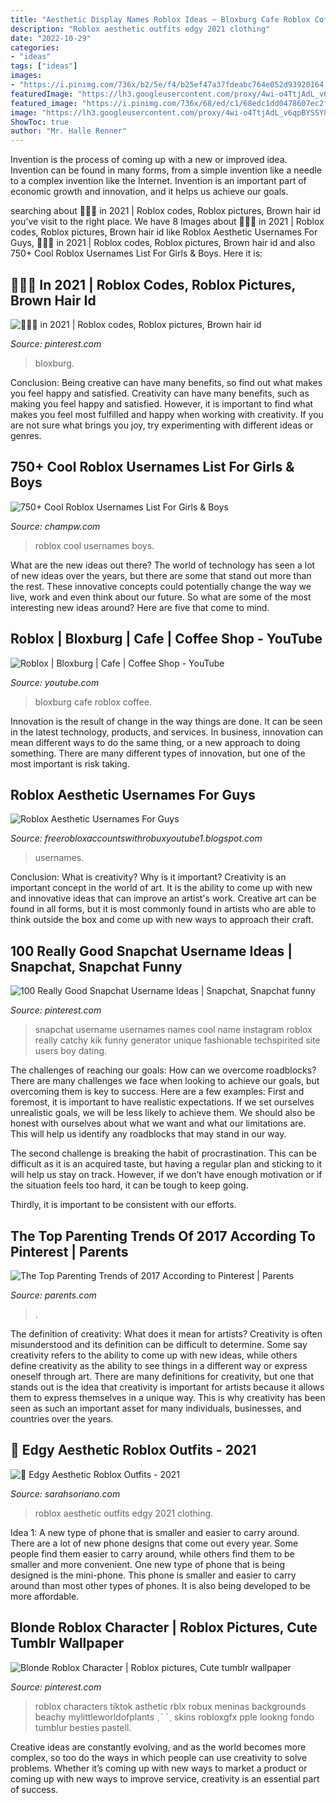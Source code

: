 ```yaml
---
title: "Aesthetic Display Names Roblox Ideas ~ Bloxburg Cafe Roblox Coffee"
description: "Roblox aesthetic outfits edgy 2021 clothing"
date: "2022-10-29"
categories:
- "ideas"
tags: ["ideas"]
images:
- "https://i.pinimg.com/736x/b2/5e/f4/b25ef47a37fdeabc764e052d93920164.jpg"
featuredImage: "https://lh3.googleusercontent.com/proxy/4wi-o4TtjAdL_v6qpBYSSY8KftksMndyXVZfVxY4zy1LEe9ob5kGOGwC52T1eIcl3IRDds2Y8Zi4Kl7K6QH7M1VtPf5YZgS3INTKjp-jX7OolU0qoQPqOS_EiavVb-JZIWNpSL09k-ArethwQyfxjDpFvizXuuCePN-L2Q8j9WK8tA=w1200-h630-p-k-no-nu"
featured_image: "https://i.pinimg.com/736x/68/ed/c1/68edc1dd0478607ec2f918b31d95929c.jpg"
image: "https://lh3.googleusercontent.com/proxy/4wi-o4TtjAdL_v6qpBYSSY8KftksMndyXVZfVxY4zy1LEe9ob5kGOGwC52T1eIcl3IRDds2Y8Zi4Kl7K6QH7M1VtPf5YZgS3INTKjp-jX7OolU0qoQPqOS_EiavVb-JZIWNpSL09k-ArethwQyfxjDpFvizXuuCePN-L2Q8j9WK8tA=w1200-h630-p-k-no-nu"
ShowToc: true
author: "Mr. Halle Renner"
---
```



Invention is the process of coming up with a new or improved idea. Invention can be found in many forms, from a simple invention like a needle to a complex invention like the Internet. Invention is an important part of economic growth and innovation, and it helps us achieve our goals.

	

		
searching about 🍪🙈👡 in 2021 | Roblox codes, Roblox pictures, Brown hair id you've visit to the right place. We have 8 Images about 🍪🙈👡 in 2021 | Roblox codes, Roblox pictures, Brown hair id like Roblox Aesthetic Usernames For Guys, 🍪🙈👡 in 2021 | Roblox codes, Roblox pictures, Brown hair id and also 750+ Cool Roblox Usernames List For Girls &amp; Boys. Here it is:
		
    
## 🍪🙈👡 In 2021 | Roblox Codes, Roblox Pictures, Brown Hair Id

<img loading=lazy src="https://i.pinimg.com/736x/68/ed/c1/68edc1dd0478607ec2f918b31d95929c.jpg" onerror="this.onerror=null;this.src='https://tse2.mm.bing.net/th?id=OIP.z3jo2QOqPfNirW-sXgjBCgHaFQ&amp;pid=15.1';" alt="🍪🙈👡 in 2021 | Roblox codes, Roblox pictures, Brown hair id">

_Source: pinterest.com_

>bloxburg. 

	

Conclusion: Being creative can have many benefits, so find out what makes you feel happy and satisfied.
Creativity can have many benefits, such as making you feel happy and satisfied. However, it is important to find what makes you feel most fulfilled and happy when working with creativity. If you are not sure what brings you joy, try experimenting with different ideas or genres.

    
## 750+ Cool Roblox Usernames List For Girls &amp; Boys

<img loading=lazy src="https://champw.com/wp-content/uploads/2021/03/750-Cool-Roblox-Usernames-list-for-Girls-Boys.jpg" onerror="this.onerror=null;this.src='https://tse3.mm.bing.net/th?id=OIP.Ii7Oo_AHm9s9iZRBvxdORAHaEU&amp;pid=15.1';" alt="750+ Cool Roblox Usernames List For Girls &amp; Boys">

_Source: champw.com_

>roblox cool usernames boys. 

	

What are the new ideas out there?
The world of technology has seen a lot of new ideas over the years, but there are some that stand out more than the rest. These innovative concepts could potentially change the way we live, work and even think about our future. So what are some of the most interesting new ideas around? Here are five that come to mind.

    
## Roblox | Bloxburg | Cafe | Coffee Shop - YouTube

<img loading=lazy src="https://i.ytimg.com/vi/xRyoKjQejdo/hqdefault.jpg" onerror="this.onerror=null;this.src='https://tse3.mm.bing.net/th?id=OIP.FnnxtdUrk9JqKubq22yEsAHaFj&amp;pid=15.1';" alt="Roblox | Bloxburg | Cafe | Coffee Shop - YouTube">

_Source: youtube.com_

>bloxburg cafe roblox coffee. 

	

Innovation is the result of change in the way things are done. It can be seen in the latest technology, products, and services. In business, innovation can mean different ways to do the same thing, or a new approach to doing something. There are many different types of innovation, but one of the most important is risk taking.

    
## Roblox Aesthetic Usernames For Guys

<img loading=lazy src="https://lh3.googleusercontent.com/proxy/4wi-o4TtjAdL_v6qpBYSSY8KftksMndyXVZfVxY4zy1LEe9ob5kGOGwC52T1eIcl3IRDds2Y8Zi4Kl7K6QH7M1VtPf5YZgS3INTKjp-jX7OolU0qoQPqOS_EiavVb-JZIWNpSL09k-ArethwQyfxjDpFvizXuuCePN-L2Q8j9WK8tA=w1200-h630-p-k-no-nu" onerror="this.onerror=null;this.src='https://tse1.mm.bing.net/th?id=OIP.bIGSeqr2LsAaEwSZoQju1AAAAA&amp;pid=15.1';" alt="Roblox Aesthetic Usernames For Guys">

_Source: freerobloxaccountswithrobuxyoutube1.blogspot.com_

>usernames. 

	

Conclusion: What is creativity? Why is it important?
Creativity is an important concept in the world of art. It is the ability to come up with new and innovative ideas that can improve an artist's work. Creative art can be found in all forms, but it is most commonly found in artists who are able to think outside the box and come up with new ways to approach their craft.

    
## 100 Really Good Snapchat Username Ideas | Snapchat, Snapchat Funny

<img loading=lazy src="https://i.pinimg.com/originals/51/e9/fb/51e9fbd3102a46367c183d1e92e422bb.png" onerror="this.onerror=null;this.src='https://tse3.mm.bing.net/th?id=OIP.6gXljMSt3C8-zYY7KuB0bQHaEK&amp;pid=15.1';" alt="100 Really Good Snapchat Username Ideas | Snapchat, Snapchat funny">

_Source: pinterest.com_

>snapchat username usernames names cool name instagram roblox really catchy kik funny generator unique fashionable techspirited site users boy dating. 

	

The challenges of reaching our goals: How can we overcome roadblocks?
There are many challenges we face when looking to achieve our goals, but overcoming them is key to success. Here are a few examples:
First and foremost, it is important to have realistic expectations. If we set ourselves unrealistic goals, we will be less likely to achieve them. We should also be honest with ourselves about what we want and what our limitations are. This will help us identify any roadblocks that may stand in our way.

The second challenge is breaking the habit of procrastination. This can be difficult as it is an acquired taste, but having a regular plan and sticking to it will help us stay on track. However, if we don’t have enough motivation or if the situation feels too hard, it can be tough to keep going.

Thirdly, it is important to be consistent with our efforts.

    
## The Top Parenting Trends Of 2017 According To Pinterest | Parents

<img loading=lazy src="https://images.parents.mdpcdn.com/sites/parents.com/files/styles/width_550/public/e1b0aff3acba1c31062199b9774c4215.jpg" onerror="this.onerror=null;this.src='https://tse4.mm.bing.net/th?id=OIP.FHYYwDfrnhEi_bmhHdnp_wHaNJ&amp;pid=15.1';" alt="The Top Parenting Trends of 2017 According to Pinterest | Parents">

_Source: parents.com_

>. 

	

The definition of creativity: What does it mean for artists?
Creativity is often misunderstood and its definition can be difficult to determine. Some say creativity refers to the ability to come up with new ideas, while others define creativity as the ability to see things in a different way or express oneself through art. There are many definitions for creativity, but one that stands out is the idea that creativity is important for artists because it allows them to express themselves in a unique way. This is why creativity has been seen as such an important asset for many individuals, businesses, and countries over the years.

    
## 🖤 Edgy Aesthetic Roblox Outfits - 2021

<img loading=lazy src="https://i.pinimg.com/736x/fb/5c/a0/fb5ca0dc3a4af9e6220641bef9d0d092.jpg" onerror="this.onerror=null;this.src='https://tse3.mm.bing.net/th?id=OIP.jbO3gVNp0jduYNMkmqnX2gHaJQ&amp;pid=15.1';" alt="🖤 Edgy Aesthetic Roblox Outfits - 2021">

_Source: sarahsoriano.com_

>roblox aesthetic outfits edgy 2021 clothing. 

	

Idea 1: A new type of phone that is smaller and easier to carry around.
There are a lot of new phone designs that come out every year. Some people find them easier to carry around, while others find them to be smaller and more convenient. One new type of phone that is being designed is the mini-phone. This phone is smaller and easier to carry around than most other types of phones. It is also being developed to be more affordable.

    
## Blonde Roblox Character | Roblox Pictures, Cute Tumblr Wallpaper

<img loading=lazy src="https://i.pinimg.com/736x/b2/5e/f4/b25ef47a37fdeabc764e052d93920164.jpg" onerror="this.onerror=null;this.src='https://tse3.mm.bing.net/th?id=OIP.YvxUO7o3PKFriBn8cR0D7wHaHa&amp;pid=15.1';" alt="Blonde Roblox Character | Roblox pictures, Cute tumblr wallpaper">

_Source: pinterest.com_

>roblox characters tiktok asthetic rblx robux meninas backgrounds beachy mylittleworldofplants ˏˋ ˊˎ skins robloxgfx pple lookng fondo tumblur besties pastell. 

	

Creative ideas are constantly evolving, and as the world becomes more complex, so too do the ways in which people can use creativity to solve problems. Whether it’s coming up with new ways to market a product or coming up with new ways to improve service, creativity is an essential part of success.

